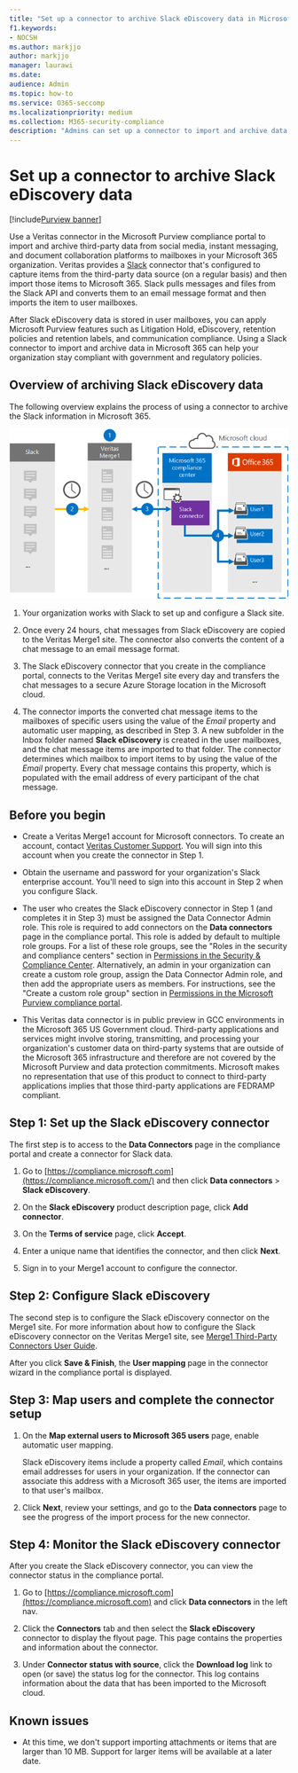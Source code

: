 ```yaml
---
title: "Set up a connector to archive Slack eDiscovery data in Microsoft 365"
f1.keywords:
- NOCSH
ms.author: markjjo
author: markjjo
manager: laurawi
ms.date: 
audience: Admin
ms.topic: how-to
ms.service: O365-seccomp
ms.localizationpriority: medium
ms.collection: M365-security-compliance
description: "Admins can set up a connector to import and archive data from Veritas Slack eDiscovery into Microsoft 365. This connector lets you archive data from third-party data sources in Microsoft 365. After your archive this data, you can use compliance features such as legal hold, content search, and retention policies to manage third-party data."
---
```


# Set up a connector to archive Slack eDiscovery data

[!include[Purview banner](../includes/purview-rebrand-banner.md)]

Use a Veritas connector in the Microsoft Purview compliance portal to import and archive third-party data from social media, instant messaging, and document collaboration platforms to mailboxes in your Microsoft 365 organization. Veritas provides a [Slack](https://globanet.com/slack/) connector that's configured to capture items from the third-party data source (on a regular basis) and then import those items to Microsoft 365. Slack pulls messages and files from the Slack API and converts them to an email message format and then imports the item to user mailboxes.

After Slack eDiscovery data is stored in user mailboxes, you can apply Microsoft Purview features such as Litigation Hold, eDiscovery, retention policies and retention labels, and communication compliance. Using a Slack connector to import and archive data in Microsoft 365 can help your organization stay compliant with government and regulatory policies.

## Overview of archiving Slack eDiscovery data

The following overview explains the process of using a connector to archive the Slack information in Microsoft 365.

![Slack archiving workflow.](../media/SlackConnectorWorkflow.png)

1. Your organization works with Slack to set up and configure a Slack site.

2. Once every 24 hours, chat messages from Slack eDiscovery are copied to the Veritas Merge1 site. The connector also converts the content of a chat message to an email message format.

3. The Slack eDiscovery connector that you create in the compliance portal, connects to the Veritas Merge1 site every day and transfers the chat messages to a secure Azure Storage location in the Microsoft cloud.

4. The connector imports the converted chat message items to the mailboxes of specific users using the value of the *Email* property and automatic user mapping, as described in Step 3. A new subfolder in the Inbox folder named **Slack eDiscovery** is created in the user mailboxes, and the chat message items are imported to that folder. The connector determines which mailbox to import items to by using the value of the *Email* property. Every chat message contains this property, which is populated with the email address of every participant of the chat message.

## Before you begin

- Create a Veritas Merge1 account for Microsoft connectors. To create an account, contact [Veritas Customer Support](https://globanet.com/ms-connectors-contact). You will sign into this account when you create the connector in Step 1.

- Obtain the username and password for your organization's Slack enterprise account. You'll need to sign into this account in Step 2 when you configure Slack.

- The user who creates the Slack eDiscovery connector in Step 1 (and completes it in Step 3) must be assigned the Data Connector Admin role. This role is required to add connectors on the **Data connectors** page in the compliance portal. This role is added by default to multiple role groups. For a list of these role groups, see the "Roles in the security and compliance centers" section in [Permissions in the Security & Compliance Center](../security/office-365-security/permissions-in-the-security-and-compliance-center.md#roles-in-the-security--compliance-center). Alternatively, an admin in your organization can create a custom role group, assign the Data Connector Admin role, and then add the appropriate users as members. For instructions, see the "Create a custom role group" section in [Permissions in the Microsoft Purview compliance portal](microsoft-365-compliance-center-permissions.md#create-a-custom-role-group).

- This Veritas data connector is in public preview in GCC environments in the Microsoft 365 US Government cloud. Third-party applications and services might involve storing, transmitting, and processing your organization's customer data on third-party systems that are outside of the Microsoft 365 infrastructure and therefore are not covered by the Microsoft Purview and data protection commitments. Microsoft makes no representation that use of this product to connect to third-party applications implies that those third-party applications are FEDRAMP compliant.

## Step 1: Set up the Slack eDiscovery connector

The first step is to access to the **Data Connectors** page in the compliance portal and create a connector for Slack data.

1. Go to [https://compliance.microsoft.com](https://compliance.microsoft.com/) and then click **Data connectors** > **Slack eDiscovery**.

2. On the **Slack eDiscovery** product description page, click **Add connector**.

3. On the **Terms of service** page, click **Accept**.

4. Enter a unique name that identifies the connector, and then click **Next**.

5. Sign in to your Merge1 account to configure the connector.

## Step 2: Configure Slack eDiscovery

The second step is to configure the Slack eDiscovery connector on the Merge1 site. For more information about how to configure the Slack eDiscovery connector on the Veritas Merge1 site, see [Merge1 Third-Party Connectors User Guide](https://docs.ms.merge1.globanetportal.com/Merge1%20Third-Party%20Connectors%20Slack%20eDiscovery%20User%20Guide.pdf).

After you click **Save & Finish**, the **User mapping** page in the connector wizard in the compliance portal is displayed.

## Step 3: Map users and complete the connector setup

1. On the **Map external users to Microsoft 365 users** page, enable automatic user mapping.

   Slack eDiscovery items include a property called *Email*, which contains email addresses for users in your organization. If the connector can associate this address with a Microsoft 365 user, the items are imported to that user's mailbox.

2. Click **Next**, review your settings, and go to the **Data connectors** page to see the progress of the import process for the new connector.

## Step 4: Monitor the Slack eDiscovery connector

After you create the Slack eDiscovery connector, you can view the connector status in the compliance portal.

1. Go to [https://compliance.microsoft.com](https://compliance.microsoft.com) and click **Data connectors** in the left nav.

2. Click the **Connectors** tab and then select the **Slack eDiscovery** connector to display the flyout page. This page contains the properties and information about the connector.

3. Under **Connector status with source**, click the **Download log** link to open (or save) the status log for the connector. This log contains information about the data that has been imported to the Microsoft cloud.

## Known issues

- At this time, we don't support importing attachments or items that are larger than 10 MB. Support for larger items will be available at a later date.